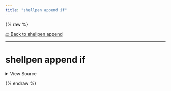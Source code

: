 ```yaml
---
title: "shellpen append if"
---
```


{% raw %}





[🔙 Back to shellpen append](/api/shellpen/append)

---







<!-- Todo, if there are no subcommands under the child commands, use a smaller heading size -->

# shellpen append if



<details>
  <summary>View Source</summary>

{% endraw %}
{% highlight sh %}
shellpen append writeln "if $*"
shellpen append writeln "then"
shellpen indent++
{% endhighlight %}
{% raw %}

</details>










  
{% endraw %}
